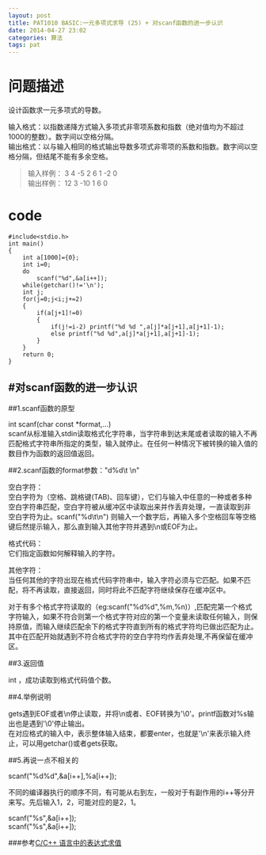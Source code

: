 ```yaml
---
layout: post
title: PAT1010 BASIC:一元多项式求导 (25) + 对scanf函数的进一步认识
date: 2014-04-27 23:02
categories: 算法
tags: pat
---
```


# 问题描述
设计函数求一元多项式的导数。

输入格式：以指数递降方式输入多项式非零项系数和指数（绝对值均为不超过1000的整数）。数字间以空格分隔。  
输出格式：以与输入相同的格式输出导数多项式非零项的系数和指数。数字间以空格分隔，但结尾不能有多余空格。

>输入样例： 
3 4 -5 2 6 1 -2 0  
输出样例：
12 3 -10 1 6 0


# code
```
#include<stdio.h>
int main()
{
	int a[1000]={0};
	int i=0;
	do
		scanf("%d",&a[i++]);
	while(getchar()!='\n');
	int j;
	for(j=0;j<i;j+=2)
	{
		if(a[j+1]!=0)
		{
			if(j!=i-2) printf("%d %d ",a[j]*a[j+1],a[j+1]-1);
			else printf("%d %d",a[j]*a[j+1],a[j+1]-1);
		}
	}
	return 0;
}
```


#对scanf函数的进一步认识
---
##1.scanf函数的原型

int scanf(char const  *format,...)  
scanf从标准输入stdin读取格式化字符串，当字符串到达末尾或者读取的输入不再匹配格式字符串所指定的类型，输入就停止。在任何一种情况下被转换的输入值的数目作为函数的返回值返回。

##2.scanf函数的format参数："d%d\t  \n"

空白字符：  
空白字符为（空格、跳格键(TAB)、回车键），它们与输入中任意的一种或者多种空白字符串匹配，空白字符被从缓冲区中读取出来并作丢弃处理，一直读取到非 空白字符为止。scanf("%d\t\n") 则输入一个数字后，再输入多个空格回车等空格键后然提示输入，那么直到输入其他字符并遇到\n或EOF为止。

格式代码：  
它们指定函数如何解释输入的字符。

其他字符：  
当任何其他的字符出现在格式代码字符串中，输入字符必须与它匹配。如果不匹配，将不再读取，直接返回，同时将此不匹配字符继续保存在缓冲区中。

对于有多个格式字符读取的（eg:scanf("%d%d",%m,%n)）,匹配完第一个格式字符输入，如果不符合则第一个格式字符对应的第一个变量未读取任何输入，则保持原值，而输入继续匹配余下的格式字符直到所有的格式字符均已做出匹配为止。其中在匹配开始就遇到不符合格式字符的空白字符均作丢弃处理,不再保留在缓冲区。

##3.返回值

int ，成功读取到格式代码值个数。

##4.举例说明

     
gets遇到EOF或者\n停止读取，并将\n或者、EOF转换为'\0'。printf函数对%s输出也是遇到'\0'停止输出。  
在对应格式的输入中，表示整体输入结束，都要enter，也就是'\n'来表示输入终止，可以用getchar()或者gets获取。

    
##5.再说一点不相关的

scanf("%d%d",&a[i++],%a[i++]);

不同的编译器执行的顺序不同，有可能从右到左，一般对于有副作用的i++等分开来写。先后输入1，2，可能对应的是2，1。

scanf("%s",&a[i++]);  
scanf("%s",&a[i++]);

###参考[C/C++ 语言中的表达式求值](http://bbs.csdn.NET/topics/370153775)


